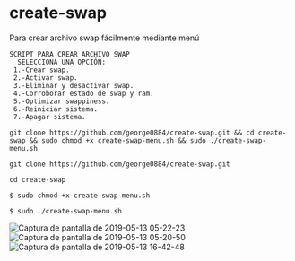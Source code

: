# create-swap
Para crear archivo swap fácilmente mediante menú
```
SCRIPT PARA CREAR ARCHIVO SWAP 
  SELECCIONA UNA OPCIÓN: 
 1.-Crear swap.
 2.-Activar swap.
 3.-Eliminar y desactivar swap.
 4.-Corroborar estado de swap y ram.
 5.-Optimizar swappiness.
 6.-Reiniciar sistema.
 7.-Apagar sistema.

 ```
 ```
 git clone https://github.com/george0884/create-swap.git && cd create-swap && sudo chmod +x create-swap-menu.sh && sudo ./create-swap-menu.sh
 ```
``` 
git clone https://github.com/george0884/create-swap.git

cd create-swap

$ sudo chmod +x create-swap-menu.sh

$ sudo ./create-swap-menu.sh
```
![Captura de pantalla de 2019-05-13 05-22-23](https://user-images.githubusercontent.com/11846298/57606724-de088300-753f-11e9-8328-72e8c3c9182e.png)
![Captura de pantalla de 2019-05-13 05-20-50](https://user-images.githubusercontent.com/11846298/57606753-f4164380-753f-11e9-8700-9a10483ca591.png)
![Captura de pantalla de 2019-05-13 16-42-48](https://user-images.githubusercontent.com/11846298/57653022-40489e80-75a7-11e9-9a0c-f704589bba6f.png)
